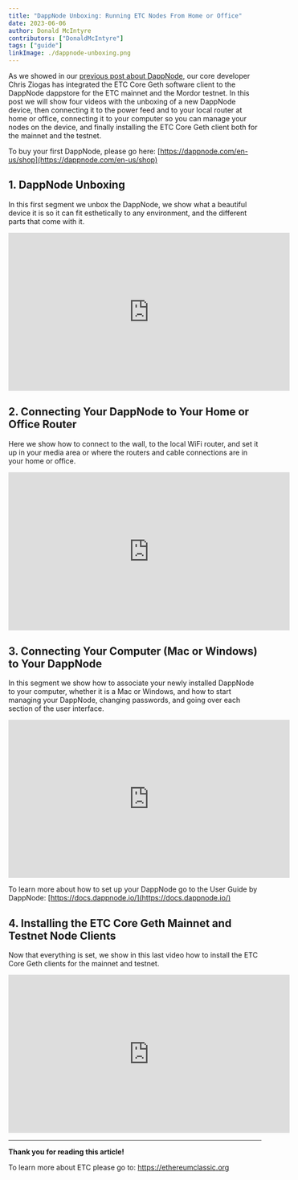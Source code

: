 ```yaml
---
title: "DappNode Unboxing: Running ETC Nodes From Home or Office"
date: 2023-06-06
author: Donald McIntyre
contributors: ["DonaldMcIntyre"]
tags: ["guide"]
linkImage: ./dappnode-unboxing.png
---
```


As we showed in our [previous post about DappNode](https://ethereumclassic.org/blog/2023-04-26-how-run-an-ethereum-classic-node-using-dappnode), our core developer Chris Ziogas has integrated the ETC Core Geth software client to the DappNode dappstore for the ETC mainnet and the Mordor testnet. In this post we will show four videos with the unboxing of a new DappNode device, then connecting it to the power feed and to your local router at home or office, connecting it to your computer so you can manage your nodes on the device, and finally installing the ETC Core Geth client both for the mainnet and the testnet.

To buy your first DappNode, please go here: [https://dappnode.com/en-us/shop](https://dappnode.com/en-us/shop)

## 1. DappNode Unboxing

In this first segment we unbox the DappNode, we show what a beautiful device it is so it can fit esthetically to any environment, and the different parts that come with it.

<iframe width="560" height="315" src="https://www.youtube.com/embed/mPtDuj7duC0" title="YouTube video player" frameborder="0" allow="accelerometer; autoplay; clipboard-write; encrypted-media; gyroscope; picture-in-picture; web-share" allowfullscreen></iframe>

## 2. Connecting Your DappNode to Your Home or Office Router

Here we show how to connect to the wall, to the local WiFi router, and set it up in your media area or where the routers and cable connections are in your home or office.

<iframe width="560" height="315" src="https://www.youtube.com/embed/grVPLo7KNAs" title="YouTube video player" frameborder="0" allow="accelerometer; autoplay; clipboard-write; encrypted-media; gyroscope; picture-in-picture; web-share" allowfullscreen></iframe>

## 3. Connecting Your Computer (Mac or Windows) to Your DappNode

In this segment we show how to associate your newly installed DappNode to your computer, whether it is a Mac or Windows, and how to start managing your DappNode, changing passwords, and going over each section of the user interface.

<iframe width="560" height="315" src="https://www.youtube.com/embed/hbQUmCsw03Y" title="YouTube video player" frameborder="0" allow="accelerometer; autoplay; clipboard-write; encrypted-media; gyroscope; picture-in-picture; web-share" allowfullscreen></iframe>

To learn more about how to set up your DappNode go to the User Guide by DappNode: [https://docs.dappnode.io/](https://docs.dappnode.io/)

## 4. Installing the ETC Core Geth Mainnet and Testnet Node Clients

Now that everything is set, we show in this last video how to install the ETC Core Geth clients for the mainnet and testnet.

<iframe width="560" height="315" src="https://www.youtube.com/embed/rWM3wMYFOJU" title="YouTube video player" frameborder="0" allow="accelerometer; autoplay; clipboard-write; encrypted-media; gyroscope; picture-in-picture; web-share" allowfullscreen></iframe>

---

**Thank you for reading this article!**

To learn more about ETC please go to: https://ethereumclassic.org
